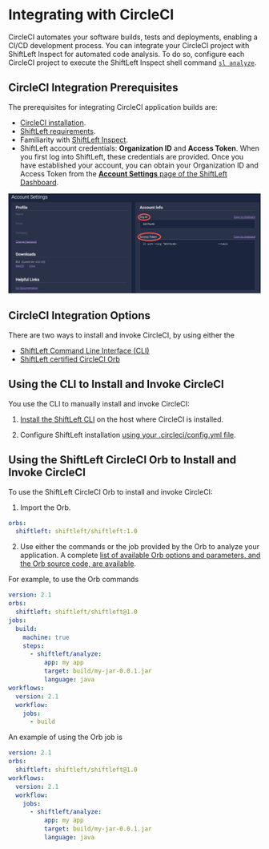# Integrating with CircleCI

CircleCI automates your software builds, tests and deployments, enabling a CI/CD development process. You can integrate your CircleCI project with ShiftLeft Inspect for automated code analysis. To do so, configure each CircleCI project to execute the ShiftLeft Inspect shell command [`sl analyze`](../inspect/analyzing-applications.md).

## CircleCI Integration Prerequisites

The prerequisites for integrating CircleCI application builds are:

- [CircleCI installation](https://circleci.com/).
- [ShiftLeft requirements](../../introduction/requirements.md).
- Familiarity with [ShiftLeft Inspect](../../using-inspect-protect/inspect-protect-quick-start.md).
- ShiftLeft account credentials: **Organization ID** and **Access Token**. When you first log into ShiftLeft, these credentials are provided. Once you have established your account, you can obtain your Organization ID and Access Token from the [**Account Settings** page of the ShiftLeft Dashboard](https://www.shiftleft.io/user/profile).

![ShiftLeft Account Credentials](img/credentials.jpg)

## CircleCI Integration Options

There are two ways to install and invoke CircleCI, by using either the

* [ShiftLeft Command Line Interface (CLI)](#using-the-cli-to-install-and-invoke-circleci)
* [ShiftLeft certified CircleCI Orb](#using-the-shiftleft-circleci-orb-to-install-and-invoke-circleci)

## Using the CLI to Install and Invoke CircleCI

You use the CLI to manually install and invoke CircleCI:

1. [Install the ShiftLeft CLI](../../using-cli/install-cli.md) on the host where CircleCI is installed.

2. Configure ShiftLeft installation [using your .circleci/config.yml file](https://circleci.com/docs/2.0/configuration-reference/). 

## Using the ShiftLeft CircleCI Orb to Install and Invoke CircleCI

To use the ShiftLeft CircleCI Orb to install and invoke CircleCI:

1. Import the Orb.

```yaml
orbs:
  shiftleft: shiftleft/shiftleft:1.0
```

2. Use either the commands or the job provided by the Orb to analyze your application. A complete [list of available Orb options and  parameters, and the Orb source code, are available](https://circleci.com/orbs/registry/orb/shiftleft/shiftleft).

For example, to use the Orb commands 

```yaml
version: 2.1
orbs:
  shiftleft: shiftleft/shiftleft@1.0
jobs:
  build:
    machine: true
    steps:
      - shiftleft/analyze:
          app: my app
          target: build/my-jar-0.0.1.jar
          language: java
workflows:
  version: 2.1
  workflow:
    jobs:
      - build
```

An example of using the Orb job is 

```yaml
version: 2.1
orbs:
  shiftleft: shiftleft/shiftleft@1.0
workflows:
  version: 2.1
  workflow:
    jobs:
      - shiftleft/analyze:
          app: my app
          target: build/my-jar-0.0.1.jar
          language: java
```
